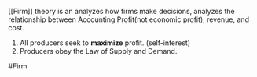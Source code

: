 [[Firm]] theory is an analyzes how firms make decisions, analyzes the relationship between 
Accounting Profit(not economic profit), revenue, and cost.

1. All producers seek to **maximize** profit. (self-interest)
2. Producers obey the Law of Supply and Demand.

#Firm 